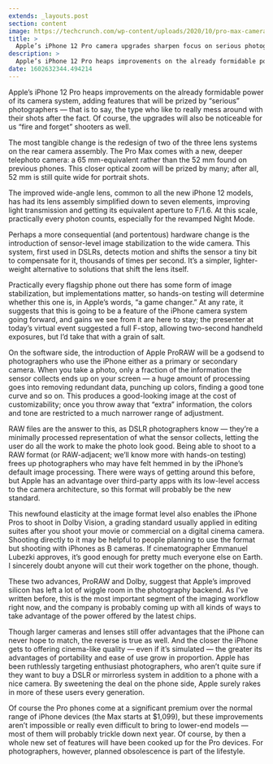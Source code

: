 ```yaml
--- 
extends: _layouts.post 
section: content 
image: https://techcrunch.com/wp-content/uploads/2020/10/pro-max-camera.jpg?w=764 
title: > 
  Apple’s iPhone 12 Pro camera upgrades sharpen focus on serious photographers – TechCrunch 
description: > 
  Apple’s iPhone 12 Pro heaps improvements on the already formidable power of its camera system, adding features that will be prized by “serious” photographers — that is to say, the type who like to really mess around with their shots after the fact.The most tangible change is the redesign of two of the three lens systems on the rear camera assembly.The Pro Max comes with a new, deeper telephoto camera: a 65 mm-equivalent rather than the 52 mm found on previous phones.Perhaps a more consequential (and portentous) hardware change is the introduction of sensor-level image stabilization to the wide camera.On the software side, the introduction of Apple ProRAW will be a godsend to photographers who use the iPhone either as a primary or secondary camera. 
date: 1602632344.494214 
--- 
```

Apple’s iPhone 12 Pro heaps improvements on the already formidable power of its camera system, adding features that will be prized by “serious” photographers — that is to say, the type who like to really mess around with their shots after the fact. Of course, the upgrades will also be noticeable for us “fire and forget” shooters as well.

The most tangible change is the redesign of two of the three lens systems on the rear camera assembly. The Pro Max comes with a new, deeper telephoto camera: a 65 mm-equivalent rather than the 52 mm found on previous phones. This closer optical zoom will be prized by many; after all, 52 mm is still quite wide for portrait shots.

The improved wide-angle lens, common to all the new iPhone 12 models, has had its lens assembly simplified down to seven elements, improving light transmission and getting its equivalent aperture to F/1.6. At this scale, practically every photon counts, especially for the revamped Night Mode.

Perhaps a more consequential (and portentous) hardware change is the introduction of sensor-level image stabilization to the wide camera. This system, first used in DSLRs, detects motion and shifts the sensor a tiny bit to compensate for it, thousands of times per second. It’s a simpler, lighter-weight alternative to solutions that shift the lens itself.

Practically every flagship phone out there has some form of image stabilization, but implementations matter, so hands-on testing will determine whether this one is, in Apple’s words, “a game changer.” At any rate, it suggests that this is going to be a feature of the iPhone camera system going forward, and gains we see from it are here to stay; the presenter at today’s virtual event suggested a full F-stop, allowing two-second handheld exposures, but I’d take that with a grain of salt.

On the software side, the introduction of Apple ProRAW will be a godsend to photographers who use the iPhone either as a primary or secondary camera. When you take a photo, only a fraction of the information the sensor collects ends up on your screen — a huge amount of processing goes into removing redundant data, punching up colors, finding a good tone curve and so on. This produces a good-looking image at the cost of customizability; once you throw away that “extra” information, the colors and tone are restricted to a much narrower range of adjustment.

RAW files are the answer to this, as DSLR photographers know — they’re a minimally processed representation of what the sensor collects, letting the user do all the work to make the photo look good. Being able to shoot to a RAW format (or RAW-adjacent; we’ll know more with hands-on testing) frees up photographers who may have felt hemmed in by the iPhone’s default image processing. There were ways of getting around this before, but Apple has an advantage over third-party apps with its low-level access to the camera architecture, so this format will probably be the new standard.

This newfound elasticity at the image format level also enables the iPhone Pros to shoot in Dolby Vision, a grading standard usually applied in editing suites after you shoot your movie or commercial on a digital cinema camera. Shooting directly to it may be helpful to people planning to use the format but shooting with iPhones as B cameras. If cinematographer Emmanuel Lubezki approves, it’s good enough for pretty much everyone else on Earth. I sincerely doubt anyone will cut their work together on the phone, though.

These two advances, ProRAW and Dolby, suggest that Apple’s improved silicon has left a lot of wiggle room in the photography backend. As I’ve written before, this is the most important segment of the imaging workflow right now, and the company is probably coming up with all kinds of ways to take advantage of the power offered by the latest chips.

Though larger cameras and lenses still offer advantages that the iPhone can never hope to match, the reverse is true as well. And the closer the iPhone gets to offering cinema-like quality — even if it’s simulated — the greater its advantages of portability and ease of use grow in proportion. Apple has been ruthlessly targeting enthusiast photographers, who aren’t quite sure if they want to buy a DSLR or mirrorless system in addition to a phone with a nice camera. By sweetening the deal on the phone side, Apple surely rakes in more of these users every generation.

Of course the Pro phones come at a significant premium over the normal range of iPhone devices (the Max starts at $1,099), but these improvements aren’t impossible or really even difficult to bring to lower-end models — most of them will probably trickle down next year. Of course, by then a whole new set of features will have been cooked up for the Pro devices. For photographers, however, planned obsolescence is part of the lifestyle.